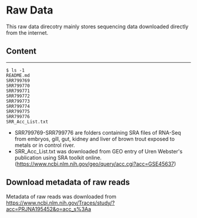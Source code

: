 # Raw Data
This raw data direcotry mainly stores sequencing data downloaded directly from the internet.

## Content
--- 
```
$ ls -1
README.md
SRR799769
SRR799770
SRR799771
SRR799772
SRR799773
SRR799774
SRR799775
SRR799776
SRR_Acc_List.txt
```
- SRR799769-SRR799776 are folders containing SRA files of RNA-Seq from embryos, gill, gut, kidney and liver of brown trout exposed to metals or in control river.
-   SRR_Acc_List.txt was downloaded from GEO entry of Uren Webster's publication using SRA toolkit online. (https://www.ncbi.nlm.nih.gov/geo/query/acc.cgi?acc=GSE45637)

##  Download metadata of raw reads 
Metadata of raw reads was downloaded from https://www.ncbi.nlm.nih.gov/Traces/study/?acc=PRJNA195452&o=acc_s%3Aa
